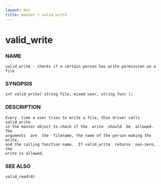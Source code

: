 ```yaml
---
layout: doc
title: master / valid_write
---
```

# valid_write

### NAME

    valid_write - checks if a certain person has write permission on a file

### SYNOPSIS

    int valid_write( string file, mixed user, string func );

### DESCRIPTION

    Every  time a user tries to write a file, thie driver calls valid_write
    in the master object to check if the  write  should  be  allowed.   The
    arguments  are  the  filename, the name of the person making the write,
    and the calling function name.  If valid_write  returns  non-zero,  the
    write is allowed.

### SEE ALSO

    valid_read(4)

